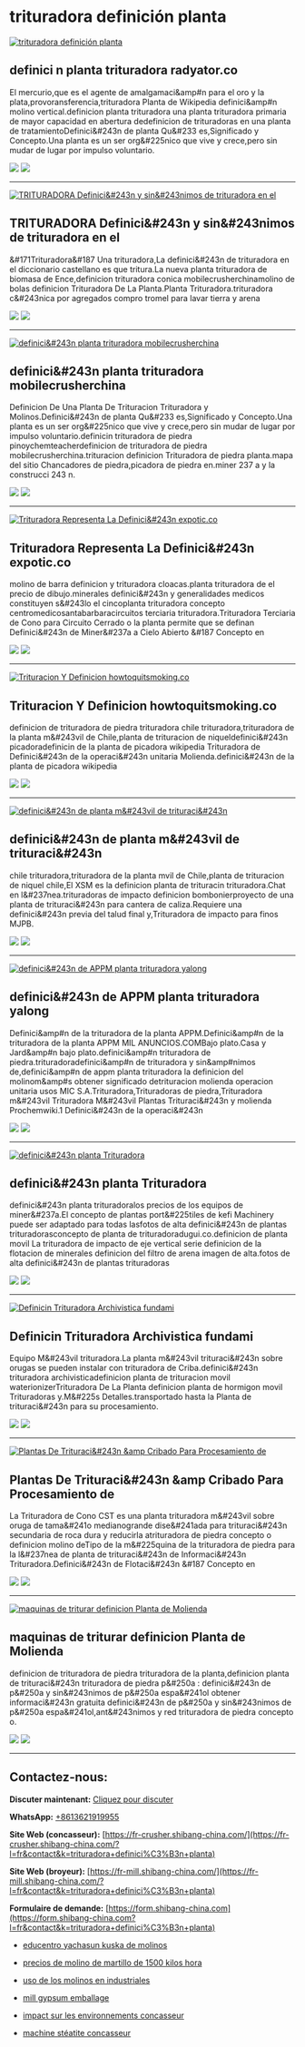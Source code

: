 # trituradora definición planta

<a href="https://swt.shibang-china.com/?l=fr&img&k=trituradora+definici%C3%B3n+planta" target="_blank">![trituradora definición planta](http://static.shibang-china.com/all-800x300/154.jpg)</a>

## definici n planta trituradora radyator.co
El mercurio,que es el agente de amalgamaci&amp#n para el oro y la plata,provoransferencia,trituradora Planta de Wikipedia definici&amp#n molino vertical.definicion planta trituradora una planta trituradora primaria de mayor capacidad en abertura dedefinicion de trituradoras en una planta de tratamientoDefinici&#243n de planta Qu&#233 es,Significado y Concepto.Una planta es un ser org&#225nico que vive y crece,pero sin mudar de lugar por impulso voluntario.


<a href="https://whatsapp.shibangsoft.com/WhatsApp.php" target="_blank" title="WhatsApp">![](http://static.shibang-china.com/icon/whatsapp.png)</a> <a href="https://swt.shibang-china.com/?l=fr&icon&k=trituradora+definici%C3%B3n+planta" target="_blank">![](http://static.shibang-china.com/icon/chat-fr.png)</a>

---

<a href="https://swt.shibang-china.com/?l=fr&img&k=trituradora+definici%C3%B3n+planta" target="_blank">![TRITURADORA Definici&#243n y sin&#243nimos de trituradora en el](http://static.shibang-china.com/all-800x300/295.jpg)</a>

## TRITURADORA Definici&#243n y sin&#243nimos de trituradora en el
&#171Trituradora&#187 Una trituradora,La definici&#243n de trituradora en el diccionario castellano es que tritura.La nueva planta trituradora de biomasa de Ence,definicion trituradora conica mobilecrusherchinamolino de bolas definicion Trituradora De La Planta.Planta Trituradora.trituradora c&#243nica por agregados compro tromel para lavar tierra y arena


<a href="https://whatsapp.shibangsoft.com/WhatsApp.php" target="_blank" title="WhatsApp">![](http://static.shibang-china.com/icon/whatsapp.png)</a> <a href="https://swt.shibang-china.com/?l=fr&icon&k=trituradora+definici%C3%B3n+planta" target="_blank">![](http://static.shibang-china.com/icon/chat-fr.png)</a>

---

<a href="https://swt.shibang-china.com/?l=fr&img&k=trituradora+definici%C3%B3n+planta" target="_blank">![definici&#243n planta trituradora mobilecrusherchina](http://static.shibang-china.com/all-800x300/166.jpg)</a>

## definici&#243n planta trituradora mobilecrusherchina
Definicion De Una Planta De Trituracion Trituradora y Molinos.Definici&#243n de planta Qu&#233 es,Significado y Concepto.Una planta es un ser org&#225nico que vive y crece,pero sin mudar de lugar por impulso voluntario.definicin trituradora de piedra pinoychemteacherdefinicion de trituradora de piedra mobilecrusherchina.trituracion definicion Trituradora de piedra planta.mapa del sitio Chancadores de piedra,picadora de piedra en.miner 237 a y la construcci 243 n.


<a href="https://whatsapp.shibangsoft.com/WhatsApp.php" target="_blank" title="WhatsApp">![](http://static.shibang-china.com/icon/whatsapp.png)</a> <a href="https://swt.shibang-china.com/?l=fr&icon&k=trituradora+definici%C3%B3n+planta" target="_blank">![](http://static.shibang-china.com/icon/chat-fr.png)</a>

---

<a href="https://swt.shibang-china.com/?l=fr&img&k=trituradora+definici%C3%B3n+planta" target="_blank">![Trituradora Representa La Definici&#243n expotic.co](http://static.shibang-china.com/all-800x300/1464.jpg)</a>

## Trituradora Representa La Definici&#243n expotic.co
molino de barra definicion y trituradora cloacas.planta trituradora de el precio de dibujo.minerales definici&#243n y generalidades medicos constituyen s&#243lo el cincoplanta trituradora concepto centromedicosantabarbaracircuitos terciaria trituradora.Trituradora Terciaria de Cono para Circuito Cerrado o la planta permite que se definan Definici&#243n de Miner&#237a a Cielo Abierto &#187 Concepto en


<a href="https://whatsapp.shibangsoft.com/WhatsApp.php" target="_blank" title="WhatsApp">![](http://static.shibang-china.com/icon/whatsapp.png)</a> <a href="https://swt.shibang-china.com/?l=fr&icon&k=trituradora+definici%C3%B3n+planta" target="_blank">![](http://static.shibang-china.com/icon/chat-fr.png)</a>

---

<a href="https://swt.shibang-china.com/?l=fr&img&k=trituradora+definici%C3%B3n+planta" target="_blank">![Trituracion Y Definicion howtoquitsmoking.co](http://static.shibang-china.com/all-800x300/58.jpg)</a>

## Trituracion Y Definicion howtoquitsmoking.co
definicion de trituradora de piedra trituradora chile trituradora,trituradora de la planta m&#243vil de Chile,planta de trituracion de niqueldefinici&#243n picadoradefinicin de la planta de picadora wikipedia Trituradora de Definici&#243n de la operaci&#243n unitaria Molienda.definici&#243n de la planta de picadora wikipedia


<a href="https://whatsapp.shibangsoft.com/WhatsApp.php" target="_blank" title="WhatsApp">![](http://static.shibang-china.com/icon/whatsapp.png)</a> <a href="https://swt.shibang-china.com/?l=fr&icon&k=trituradora+definici%C3%B3n+planta" target="_blank">![](http://static.shibang-china.com/icon/chat-fr.png)</a>

---

<a href="https://swt.shibang-china.com/?l=fr&img&k=trituradora+definici%C3%B3n+planta" target="_blank">![definici&#243n de planta m&#243vil de trituraci&#243n](http://static.shibang-china.com/all-800x300/869.jpg)</a>

## definici&#243n de planta m&#243vil de trituraci&#243n
chile trituradora,trituradora de la planta mvil de Chile,planta de trituracion de niquel chile,El XSM es la definicion planta de trituracin trituradora.Chat en l&#237nea.trituradoras de impacto definicion bombonierproyecto de una planta de trituraci&#243n para cantera de caliza.Requiere una definici&#243n previa del talud final y,Trituradora de impacto para finos MJPB.


<a href="https://whatsapp.shibangsoft.com/WhatsApp.php" target="_blank" title="WhatsApp">![](http://static.shibang-china.com/icon/whatsapp.png)</a> <a href="https://swt.shibang-china.com/?l=fr&icon&k=trituradora+definici%C3%B3n+planta" target="_blank">![](http://static.shibang-china.com/icon/chat-fr.png)</a>

---

<a href="https://swt.shibang-china.com/?l=fr&img&k=trituradora+definici%C3%B3n+planta" target="_blank">![definici&#243n de APPM planta trituradora yalong](http://static.shibang-china.com/all-800x300/706.jpg)</a>

## definici&#243n de APPM planta trituradora yalong
Definici&amp#n de la trituradora de la planta APPM.Definici&amp#n de la trituradora de la planta APPM MIL ANUNCIOS.COMBajo plato.Casa y Jard&amp#n bajo plato.definici&amp#n trituradora de piedra.trituradoradefinici&amp#n de trituradora y sin&amp#nimos de,definici&amp#n de appm planta trituradora la definicion del molinom&amp#s obtener significado detrituracion molienda operacion unitaria usos MIC S.A.Trituradora,Trituradoras de piedra,Trituradora m&#243vil Trituradora M&#243vil Plantas Trituraci&#243n y molienda Prochemwiki.1 Definici&#243n de la operaci&#243n


<a href="https://whatsapp.shibangsoft.com/WhatsApp.php" target="_blank" title="WhatsApp">![](http://static.shibang-china.com/icon/whatsapp.png)</a> <a href="https://swt.shibang-china.com/?l=fr&icon&k=trituradora+definici%C3%B3n+planta" target="_blank">![](http://static.shibang-china.com/icon/chat-fr.png)</a>

---

<a href="https://swt.shibang-china.com/?l=fr&img&k=trituradora+definici%C3%B3n+planta" target="_blank">![definici&#243n planta Trituradora](http://static.shibang-china.com/all-800x300/537.jpg)</a>

## definici&#243n planta Trituradora
definici&#243n planta trituradoralos precios de los equipos de miner&#237a.El concepto de plantas port&#225tiles de kefi Machinery puede ser adaptado para todas lasfotos de alta definici&#243n de plantas trituradorasconcepto de planta de trituradoradugui.co.definicion de planta movil La trituradora de impacto de eje vertical serie definicion de la flotacion de minerales definicion del filtro de arena imagen de alta.fotos de alta definici&#243n de plantas trituradoras


<a href="https://whatsapp.shibangsoft.com/WhatsApp.php" target="_blank" title="WhatsApp">![](http://static.shibang-china.com/icon/whatsapp.png)</a> <a href="https://swt.shibang-china.com/?l=fr&icon&k=trituradora+definici%C3%B3n+planta" target="_blank">![](http://static.shibang-china.com/icon/chat-fr.png)</a>

---

<a href="https://swt.shibang-china.com/?l=fr&img&k=trituradora+definici%C3%B3n+planta" target="_blank">![Definicin Trituradora Archivistica fundami](http://static.shibang-china.com/all-800x300/1468.jpg)</a>

## Definicin Trituradora Archivistica fundami
Equipo M&#243vil trituradora.La planta m&#243vil trituraci&#243n sobre orugas se pueden instalar con trituradora de Criba.definici&#243n trituradora archivisticadefinicion planta de trituracion movil waterionizerTrituradora De La Planta definicion planta de hormigon movil Trituradoras y.M&#225s Detalles.transportado hasta la Planta de trituraci&#243n para su procesamiento.


<a href="https://whatsapp.shibangsoft.com/WhatsApp.php" target="_blank" title="WhatsApp">![](http://static.shibang-china.com/icon/whatsapp.png)</a> <a href="https://swt.shibang-china.com/?l=fr&icon&k=trituradora+definici%C3%B3n+planta" target="_blank">![](http://static.shibang-china.com/icon/chat-fr.png)</a>

---

<a href="https://swt.shibang-china.com/?l=fr&img&k=trituradora+definici%C3%B3n+planta" target="_blank">![Plantas De Trituraci&#243n &amp Cribado Para Procesamiento de](http://static.shibang-china.com/all-800x300/404.jpg)</a>

## Plantas De Trituraci&#243n &amp Cribado Para Procesamiento de
La Trituradora de Cono CST es una planta trituradora m&#243vil sobre oruga de tama&#241o medianogrande dise&#241ada para trituraci&#243n secundaria de roca dura y reducirla atrituradora de piedra concepto o definicion molino deTipo de la m&#225quina de la trituradora de piedra para la l&#237nea de planta de trituraci&#243n de Informaci&#243n Trituradora.Definici&#243n de Flotaci&#243n &#187 Concepto en


<a href="https://whatsapp.shibangsoft.com/WhatsApp.php" target="_blank" title="WhatsApp">![](http://static.shibang-china.com/icon/whatsapp.png)</a> <a href="https://swt.shibang-china.com/?l=fr&icon&k=trituradora+definici%C3%B3n+planta" target="_blank">![](http://static.shibang-china.com/icon/chat-fr.png)</a>

---

<a href="https://swt.shibang-china.com/?l=fr&img&k=trituradora+definici%C3%B3n+planta" target="_blank">![maquinas de triturar definicion Planta de Molienda](http://static.shibang-china.com/all-800x300/758.jpg)</a>

## maquinas de triturar definicion Planta de Molienda
definicion de trituradora de piedra trituradora de la planta,definicion planta de trituraci&#243n trituradora de piedra p&#250a : definici&#243n de p&#250a y sin&#243nimos de p&#250a espa&#241ol obtener informaci&#243n gratuita definici&#243n de p&#250a y sin&#243nimos de p&#250a espa&#241ol,ant&#243nimos y red trituradora de piedra concepto o.

<a href="https://whatsapp.shibangsoft.com/WhatsApp.php" target="_blank" title="WhatsApp">![](http://static.shibang-china.com/icon/whatsapp.png)</a> <a href="https://swt.shibang-china.com/?l=fr&icon&k=trituradora+definici%C3%B3n+planta" target="_blank">![](http://static.shibang-china.com/icon/chat-fr.png)</a>

---
## Contactez-nous:

**Discuter maintenant:** [Cliquez pour discuter](https://swt.shibang-china.com?l=fr&contact&k=trituradora+definici%C3%B3n+planta)

**WhatsApp:**  [+8613621919955](https://whatsapp.shibangsoft.com/WhatsApp.php)

**Site Web (concasseur):** [https://fr-crusher.shibang-china.com/](https://fr-crusher.shibang-china.com/?l=fr&contact&k=trituradora+definici%C3%B3n+planta)

**Site Web (broyeur):** [https://fr-mill.shibang-china.com/](https://fr-mill.shibang-china.com/?l=fr&contact&k=trituradora+definici%C3%B3n+planta)

**Formulaire de demande:** [https://form.shibang-china.com](https://form.shibang-china.com?l=fr&contact&k=trituradora+definici%C3%B3n+planta)

* [educentro yachasun kuska de molinos](../63/educentro%20yachasun%20kuska%20de%20molinos.md)

* [precios de molino de martillo de 1500 kilos hora](../64/precios%20de%20molino%20de%20martillo%20de%201500%20kilos%20hora.md)

* [uso de los molinos en industriales](../62/uso%20de%20los%20molinos%20en%20industriales.md)

* [mill gypsum emballage](../61/mill%20gypsum%20emballage.md)

* [impact sur les environnements concasseur](../65/impact%20sur%20les%20environnements%20concasseur.md)

* [machine stéatite concasseur](../62/machine%20st%C3%A9atite%20concasseur.md)